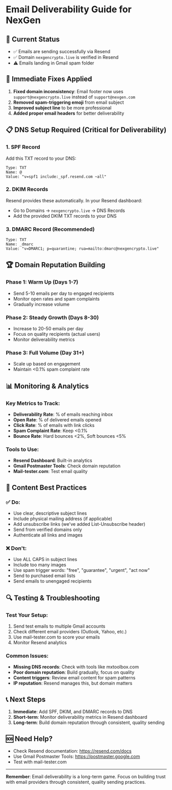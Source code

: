 # Email Deliverability Guide for NexGen

## 🚀 **Current Status**
- ✅ Emails are sending successfully via Resend
- ✅ Domain `nexgencrypto.live` is verified in Resend
- ⚠️ Emails landing in Gmail spam folder

## 🔧 **Immediate Fixes Applied**
1. **Fixed domain inconsistency**: Email footer now uses `support@nexgencrypto.live` instead of `support@nexgen.com`
2. **Removed spam-triggering emoji** from email subject
3. **Improved subject line** to be more professional
4. **Added proper email headers** for better deliverability

## 📋 **DNS Setup Required (Critical for Deliverability)**

### 1. **SPF Record**
Add this TXT record to your DNS:
```
Type: TXT
Name: @
Value: "v=spf1 include:_spf.resend.com ~all"
```

### 2. **DKIM Records**
Resend provides these automatically. In your Resend dashboard:
- Go to Domains → `nexgencrypto.live` → DNS Records
- Add the provided DKIM TXT records to your DNS

### 3. **DMARC Record** (Recommended)
```
Type: TXT
Name: _dmarc
Value: "v=DMARC1; p=quarantine; rua=mailto:dmarc@nexgencrypto.live"
```

## 🏆 **Domain Reputation Building**

### **Phase 1: Warm Up (Days 1-7)**
- Send 5-10 emails per day to engaged recipients
- Monitor open rates and spam complaints
- Gradually increase volume

### **Phase 2: Steady Growth (Days 8-30)**
- Increase to 20-50 emails per day
- Focus on quality recipients (actual users)
- Monitor deliverability metrics

### **Phase 3: Full Volume (Day 31+)**
- Scale up based on engagement
- Maintain <0.1% spam complaint rate

## 📊 **Monitoring & Analytics**

### **Key Metrics to Track:**
- **Deliverability Rate**: % of emails reaching inbox
- **Open Rate**: % of delivered emails opened
- **Click Rate**: % of emails with link clicks
- **Spam Complaint Rate**: Keep <0.1%
- **Bounce Rate**: Hard bounces <2%, Soft bounces <5%

### **Tools to Use:**
- **Resend Dashboard**: Built-in analytics
- **Gmail Postmaster Tools**: Check domain reputation
- **Mail-tester.com**: Test email quality

## 🎯 **Content Best Practices**

### **✅ Do:**
- Use clear, descriptive subject lines
- Include physical mailing address (if applicable)
- Add unsubscribe links (we've added List-Unsubscribe header)
- Send from verified domains only
- Authenticate all links and images

### **❌ Don't:**
- Use ALL CAPS in subject lines
- Include too many images
- Use spam trigger words: "free", "guarantee", "urgent", "act now"
- Send to purchased email lists
- Send emails to unengaged recipients

## 🔍 **Testing & Troubleshooting**

### **Test Your Setup:**
1. Send test emails to multiple Gmail accounts
2. Check different email providers (Outlook, Yahoo, etc.)
3. Use mail-tester.com to score your emails
4. Monitor Resend analytics

### **Common Issues:**
- **Missing DNS records**: Check with tools like mxtoolbox.com
- **Poor domain reputation**: Build gradually, focus on quality
- **Content triggers**: Review email content for spam patterns
- **IP reputation**: Resend manages this, but domain matters

## 📞 **Next Steps**

1. **Immediate**: Add SPF, DKIM, and DMARC records to DNS
2. **Short-term**: Monitor deliverability metrics in Resend dashboard
3. **Long-term**: Build domain reputation through consistent, quality sending

## 🆘 **Need Help?**
- Check Resend documentation: https://resend.com/docs
- Use Gmail Postmaster Tools: https://postmaster.google.com
- Test with mail-tester.com

---

**Remember**: Email deliverability is a long-term game. Focus on building trust with email providers through consistent, quality sending practices.
